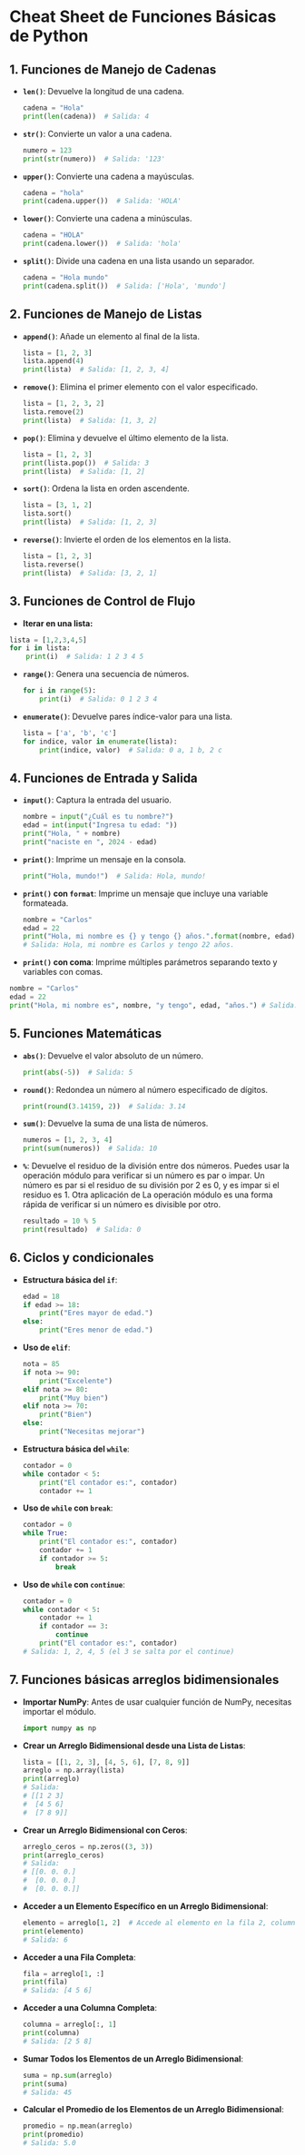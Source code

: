 # Cheat Sheet de Funciones Básicas de Python

## 1. Funciones de Manejo de Cadenas

- **`len()`**: Devuelve la longitud de una cadena.
  ```python
  cadena = "Hola"
  print(len(cadena))  # Salida: 4
  ```

- **`str()`**: Convierte un valor a una cadena.
  ```python
  numero = 123
  print(str(numero))  # Salida: '123'
  ```

- **`upper()`**: Convierte una cadena a mayúsculas.
  ```python
  cadena = "hola"
  print(cadena.upper())  # Salida: 'HOLA'
  ```

- **`lower()`**: Convierte una cadena a minúsculas.
  ```python
  cadena = "HOLA"
  print(cadena.lower())  # Salida: 'hola'
  ```

- **`split()`**: Divide una cadena en una lista usando un separador.
  ```python
  cadena = "Hola mundo"
  print(cadena.split())  # Salida: ['Hola', 'mundo']
  ```

## 2. Funciones de Manejo de Listas

- **`append()`**: Añade un elemento al final de la lista.
  ```python
  lista = [1, 2, 3]
  lista.append(4)
  print(lista)  # Salida: [1, 2, 3, 4]
  ```

- **`remove()`**: Elimina el primer elemento con el valor especificado.
  ```python
  lista = [1, 2, 3, 2]
  lista.remove(2)
  print(lista)  # Salida: [1, 3, 2]
  ```

- **`pop()`**: Elimina y devuelve el último elemento de la lista.
  ```python
  lista = [1, 2, 3]
  print(lista.pop())  # Salida: 3
  print(lista)  # Salida: [1, 2]
  ```

- **`sort()`**: Ordena la lista en orden ascendente.
  ```python
  lista = [3, 1, 2]
  lista.sort()
  print(lista)  # Salida: [1, 2, 3]
  ```

- **`reverse()`**: Invierte el orden de los elementos en la lista.
  ```python
  lista = [1, 2, 3]
  lista.reverse()
  print(lista)  # Salida: [3, 2, 1]
  ```

## 3. Funciones de Control de Flujo

-  **Iterar en una lista:**
  ```python
  lista = [1,2,3,4,5]
  for i in lista:
      print(i)  # Salida: 1 2 3 4 5
   ```
   
- **`range()`**: Genera una secuencia de números.
  ```python
  for i in range(5):
      print(i)  # Salida: 0 1 2 3 4
  ```

- **`enumerate()`**: Devuelve pares índice-valor para una lista.
  ```python
  lista = ['a', 'b', 'c']
  for indice, valor in enumerate(lista):
      print(indice, valor)  # Salida: 0 a, 1 b, 2 c
  ```

## 4. Funciones de Entrada y Salida

- **`input()`**: Captura la entrada del usuario.
  ```python
  nombre = input("¿Cuál es tu nombre?")
  edad = int(input("Ingresa tu edad: "))
  print("Hola, " + nombre)
  print("naciste en ", 2024 - edad)
  ```

- **`print()`**: Imprime un mensaje en la consola.
  ```python
  print("Hola, mundo!")  # Salida: Hola, mundo!
  ```

- **`print()` con `format`**: Imprime un mensaje que incluye una variable formateada.
  ```python
  nombre = "Carlos"
  edad = 22
  print("Hola, mi nombre es {} y tengo {} años.".format(nombre, edad))
  # Salida: Hola, mi nombre es Carlos y tengo 22 años.
  ```

- **`print()` con coma**: Imprime múltiples parámetros separando texto y variables con comas.
```python
nombre = "Carlos" 
edad = 22 
print("Hola, mi nombre es", nombre, "y tengo", edad, "años.") # Salida: Hola, mi nombre es Carlos y tengo 22 años.
```
  
## 5. Funciones Matemáticas

- **`abs()`**: Devuelve el valor absoluto de un número.
  ```python
  print(abs(-5))  # Salida: 5
  ```

- **`round()`**: Redondea un número al número especificado de dígitos.
  ```python
  print(round(3.14159, 2))  # Salida: 3.14
  ```

- **`sum()`**: Devuelve la suma de una lista de números.
  ```python
  numeros = [1, 2, 3, 4]
  print(sum(numeros))  # Salida: 10
  ```

- **`%`**: Devuelve el residuo de la división entre dos números. Puedes usar la operación módulo para verificar si un número es par o impar. Un número es par si el residuo de su división por 2 es 0, y es impar si el residuo es 1. Otra aplicación de La operación módulo es una forma rápida de verificar si un número es divisible por otro. 
  ```python
  resultado = 10 % 5
  print(resultado)  # Salida: 0
  ```

## 6. Ciclos y condicionales

- **Estructura básica del `if`**:
  ```python
  edad = 18
  if edad >= 18:
      print("Eres mayor de edad.")
  else:
      print("Eres menor de edad.")
  ```

- **Uso de `elif`**:
  ```python
  nota = 85
  if nota >= 90:
      print("Excelente")
  elif nota >= 80:
      print("Muy bien")
  elif nota >= 70:
      print("Bien")
  else:
      print("Necesitas mejorar")
  ```

- **Estructura básica del `while`**:
  ```python
  contador = 0
  while contador < 5:
      print("El contador es:", contador)
      contador += 1
  ```

- **Uso de `while` con `break`**:
  ```python
  contador = 0
  while True:
      print("El contador es:", contador)
      contador += 1
      if contador >= 5:
          break
  ```

- **Uso de `while` con `continue`**:
  ```python
  contador = 0
  while contador < 5:
      contador += 1
      if contador == 3:
          continue
      print("El contador es:", contador)
  # Salida: 1, 2, 4, 5 (el 3 se salta por el continue)
  ```

## 7. Funciones básicas arreglos bidimensionales

- **Importar NumPy**: Antes de usar cualquier función de NumPy, necesitas importar el módulo.
   ```python
   import numpy as np
   ```

 - **Crear un Arreglo Bidimensional desde una Lista de Listas**:
   ```python
   lista = [[1, 2, 3], [4, 5, 6], [7, 8, 9]]
   arreglo = np.array(lista)
   print(arreglo)
   # Salida:
   # [[1 2 3]
   #  [4 5 6]
   #  [7 8 9]]
   ```

- **Crear un Arreglo Bidimensional con Ceros**:
   ```python
   arreglo_ceros = np.zeros((3, 3))
   print(arreglo_ceros)
   # Salida:
   # [[0. 0. 0.]
   #  [0. 0. 0.]
   #  [0. 0. 0.]]
   ```

 - **Acceder a un Elemento Específico en un Arreglo Bidimensional**:
   ```python
   elemento = arreglo[1, 2]  # Accede al elemento en la fila 2, columna 3
   print(elemento)
   # Salida: 6
   ```

- **Acceder a una Fila Completa**:
   ```python
   fila = arreglo[1, :]
   print(fila)
   # Salida: [4 5 6]
   ```

- **Acceder a una Columna Completa**:
   ```python
   columna = arreglo[:, 1]
   print(columna)
   # Salida: [2 5 8]
   ```

-  **Sumar Todos los Elementos de un Arreglo Bidimensional**:
    ```python
    suma = np.sum(arreglo)
    print(suma)
    # Salida: 45
    ```

- **Calcular el Promedio de los Elementos de un Arreglo Bidimensional**:
    ```python
    promedio = np.mean(arreglo)
    print(promedio)
    # Salida: 5.0
    ```


